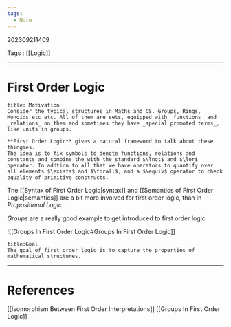 ```yaml
---
tags:
  - Note
---
```

202309211409

Tags : [[Logic]]

---
# First Order Logic
```ad-tip
title: Motivation
Consider the typical structures in Maths and CS. Groups, Rings, Monoids etc etc. All of them are sets, equipped with _functions_ and _relations_ on them and sometimes they have _special promoted terms_, like units in groups.

**First Order Logic** gives a natural frameword to talk about these thingies.
The idea is to fix symbols to denote functions, relations and constants and combine the with the standard $\lnot$ and $\lor$ operator. In addtion to all that we have operators to quantify over all elements $\exists$ and $\forall$, and a $\equiv$ operator to check equality of primitive constructs.
```

The [[Syntax of First Order Logic|syntax]] and [[Semantics of First Order Logic|semantics]] are a bit more involved for first order logic, than in _Propositional Logic_.

*Groups* are a really good example to get introduced to first order logic

![[Groups In First Order Logic#Groups In First Order Logic]]

```ad-success
title:Goal
The goal of first order logic is to capture the properties of mathematical structures.
```

---
# References
[[Isomorphism Between First Order Interpretations]]
[[Groups In First Order Logic]]